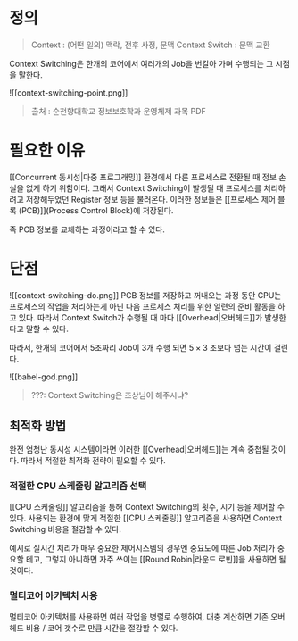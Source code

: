 # 정의
> Context : (어떤 일의) 맥락, 전후 사정, 문맥
> Context Switch : 문맥 교환

Context Switching은 한개의 코어에서 여러개의 Job을 번갈아 가며 수행되는 그 시점을 말한다.

![[context-switching-point.png]]
> 출처 : 순천향대학교 정보보호학과 운영체제 과목 PDF
# 필요한 이유
[[Concurrent 동시성|다중 프로그래밍]] 환경에서 다른 프로세스로 전환될 때 정보 손실을 없게 하기 위함이다. 그래서 Context Switching이 발생될 때 프로세스를 처리하려고 저장해두었던 Register 정보 등을 불러온다. 이러한 정보들은 [[프로세스 제어 블록 (PCB)]](Process Control Block)에 저장된다.

즉 PCB 정보를 교체하는 과정이라고 할 수 있다.
# 단점
![[context-switching-do.png]]
PCB 정보를 저장하고 꺼내오는 과정 동안 CPU는 프로세스의 작업을 처리하는게 아닌 다음 프로세스 처리를 위한 일련의 준비 활동을 하고 있다. 따라서 Context Switch가 수행될 때 마다 [[Overhead|오버헤드]]가 발생한다고 말할 수 있다.

따라서, 한개의 코어에서 5초짜리 Job이 3개 수행 되면 $5 \times 3$ 초보다 넘는 시간이 걸린다.

![[babel-god.png]]
> ???: Context Switching은 조상님이 해주시냐?
## 최적화 방법
완전 엄청난 동시성 시스템이라면 이러한 [[Overhead|오버헤드]]는 계속 중첩될 것이다. 따라서 적절한 최적화 전략이 필요할 수 있다.
### 적절한 CPU 스케줄링 알고리즘 선택
[[CPU 스케줄링]] 알고리즘을 통해 Context Switching의 횟수, 시기 등을 제어할 수 있다. 사용되는 환경에 맞게 적절한 [[CPU 스케줄링]] 알고리즘을 사용하면 Context Switching 비용을 절감할 수 있다.

예시로 실시간 처리가 매우 중요한 제어시스템의 경우엔 중요도에 따른 Job 처리가 중요할 테고, 그렇지 아니하면 자주 쓰이는 [[Round Robin|라운드 로빈]]을 사용하면 될 것이다.
### 멀티코어 아키텍처 사용
멀티코어 아키텍처를 사용하면 여러 작업을 병렬로 수행하여, 대충 계산하면 기존 오버헤드 비용 / 코어 갯수로 만큼 시간을 절감할 수 있다.